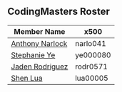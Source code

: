 ## CodingMasters Roster

| Member Name  | x500 |
| ------------- | ------------- |
| [Anthony Narlock](https://github.com/narlock)  | narlo041  |
| [Stephanie Ye](https://github.com/Ye000080)  | ye000080  |
| [Jaden Rodriguez](https://github.com/yaboiskinnyp) | rodr0571 |
| [Shen Lua](https://github.com/cshenlua) | lua00005 |